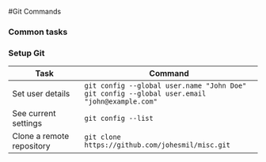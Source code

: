 #Git Commands

### Common tasks

### Setup Git

Task | Command
--- | ---
Set user details | `git config --global user.name "John Doe"` </br> `git config --global user.email "john@example.com"`
See current settings | `git config --list`
Clone a remote repository | `git clone https://github.com/johesmil/misc.git`

